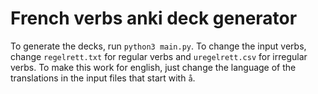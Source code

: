 # French verbs anki deck generator

To generate the decks, run `python3 main.py`. To change the input verbs, change `regelrett.txt` for regular verbs and `uregelrett.csv` for irregular verbs. To make this work for english, just change the language of the translations in the input files that start with `å`.